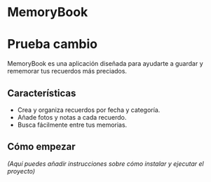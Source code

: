 # MemoryBook
# Prueba cambio

MemoryBook es una aplicación diseñada para ayudarte a guardar y rememorar tus recuerdos más preciados.

## Características

*   Crea y organiza recuerdos por fecha y categoría.
*   Añade fotos y notas a cada recuerdo.
*   Busca fácilmente entre tus memorias.

## Cómo empezar

*(Aquí puedes añadir instrucciones sobre cómo instalar y ejecutar el proyecto)*